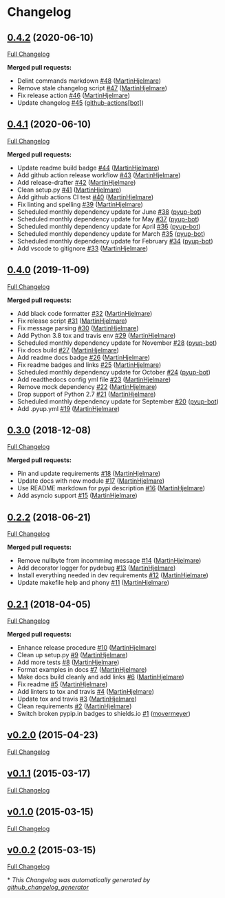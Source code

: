 # Changelog

## [0.4.2](https://github.com/MartinHjelmare/leicacam/tree/0.4.2) (2020-06-10)

[Full Changelog](https://github.com/MartinHjelmare/leicacam/compare/0.4.1...0.4.2)

**Merged pull requests:**

- Delint commands markdown [\#48](https://github.com/MartinHjelmare/leicacam/pull/48) ([MartinHjelmare](https://github.com/MartinHjelmare))
- Remove stale changelog script [\#47](https://github.com/MartinHjelmare/leicacam/pull/47) ([MartinHjelmare](https://github.com/MartinHjelmare))
- Fix release action [\#46](https://github.com/MartinHjelmare/leicacam/pull/46) ([MartinHjelmare](https://github.com/MartinHjelmare))
- Update changelog [\#45](https://github.com/MartinHjelmare/leicacam/pull/45) ([github-actions[bot]](https://github.com/apps/github-actions))

## [0.4.1](https://github.com/MartinHjelmare/leicacam/tree/0.4.1) (2020-06-10)

[Full Changelog](https://github.com/MartinHjelmare/leicacam/compare/0.4.0...0.4.1)

**Merged pull requests:**

- Update readme build badge [\#44](https://github.com/MartinHjelmare/leicacam/pull/44) ([MartinHjelmare](https://github.com/MartinHjelmare))
- Add github action release workflow [\#43](https://github.com/MartinHjelmare/leicacam/pull/43) ([MartinHjelmare](https://github.com/MartinHjelmare))
- Add release-drafter [\#42](https://github.com/MartinHjelmare/leicacam/pull/42) ([MartinHjelmare](https://github.com/MartinHjelmare))
- Clean setup.py [\#41](https://github.com/MartinHjelmare/leicacam/pull/41) ([MartinHjelmare](https://github.com/MartinHjelmare))
- Add github actions CI test [\#40](https://github.com/MartinHjelmare/leicacam/pull/40) ([MartinHjelmare](https://github.com/MartinHjelmare))
- Fix linting and spelling [\#39](https://github.com/MartinHjelmare/leicacam/pull/39) ([MartinHjelmare](https://github.com/MartinHjelmare))
- Scheduled monthly dependency update for June [\#38](https://github.com/MartinHjelmare/leicacam/pull/38) ([pyup-bot](https://github.com/pyup-bot))
- Scheduled monthly dependency update for May [\#37](https://github.com/MartinHjelmare/leicacam/pull/37) ([pyup-bot](https://github.com/pyup-bot))
- Scheduled monthly dependency update for April [\#36](https://github.com/MartinHjelmare/leicacam/pull/36) ([pyup-bot](https://github.com/pyup-bot))
- Scheduled monthly dependency update for March [\#35](https://github.com/MartinHjelmare/leicacam/pull/35) ([pyup-bot](https://github.com/pyup-bot))
- Scheduled monthly dependency update for February [\#34](https://github.com/MartinHjelmare/leicacam/pull/34) ([pyup-bot](https://github.com/pyup-bot))
- Add vscode to gitignore [\#33](https://github.com/MartinHjelmare/leicacam/pull/33) ([MartinHjelmare](https://github.com/MartinHjelmare))

## [0.4.0](https://github.com/MartinHjelmare/leicacam/tree/0.4.0) (2019-11-09)

[Full Changelog](https://github.com/MartinHjelmare/leicacam/compare/0.3.0...0.4.0)

**Merged pull requests:**

- Add black code formatter [\#32](https://github.com/MartinHjelmare/leicacam/pull/32) ([MartinHjelmare](https://github.com/MartinHjelmare))
- Fix release script [\#31](https://github.com/MartinHjelmare/leicacam/pull/31) ([MartinHjelmare](https://github.com/MartinHjelmare))
- Fix message parsing [\#30](https://github.com/MartinHjelmare/leicacam/pull/30) ([MartinHjelmare](https://github.com/MartinHjelmare))
- Add Python 3.8 tox and travis env [\#29](https://github.com/MartinHjelmare/leicacam/pull/29) ([MartinHjelmare](https://github.com/MartinHjelmare))
- Scheduled monthly dependency update for November [\#28](https://github.com/MartinHjelmare/leicacam/pull/28) ([pyup-bot](https://github.com/pyup-bot))
- Fix docs build [\#27](https://github.com/MartinHjelmare/leicacam/pull/27) ([MartinHjelmare](https://github.com/MartinHjelmare))
- Add readme docs badge [\#26](https://github.com/MartinHjelmare/leicacam/pull/26) ([MartinHjelmare](https://github.com/MartinHjelmare))
- Fix readme badges and links [\#25](https://github.com/MartinHjelmare/leicacam/pull/25) ([MartinHjelmare](https://github.com/MartinHjelmare))
- Scheduled monthly dependency update for October [\#24](https://github.com/MartinHjelmare/leicacam/pull/24) ([pyup-bot](https://github.com/pyup-bot))
- Add readthedocs config yml file [\#23](https://github.com/MartinHjelmare/leicacam/pull/23) ([MartinHjelmare](https://github.com/MartinHjelmare))
- Remove mock dependency [\#22](https://github.com/MartinHjelmare/leicacam/pull/22) ([MartinHjelmare](https://github.com/MartinHjelmare))
- Drop support of Python 2.7 [\#21](https://github.com/MartinHjelmare/leicacam/pull/21) ([MartinHjelmare](https://github.com/MartinHjelmare))
- Scheduled monthly dependency update for September [\#20](https://github.com/MartinHjelmare/leicacam/pull/20) ([pyup-bot](https://github.com/pyup-bot))
- Add .pyup.yml [\#19](https://github.com/MartinHjelmare/leicacam/pull/19) ([MartinHjelmare](https://github.com/MartinHjelmare))

## [0.3.0](https://github.com/MartinHjelmare/leicacam/tree/0.3.0) (2018-12-08)

[Full Changelog](https://github.com/MartinHjelmare/leicacam/compare/0.2.2...0.3.0)

**Merged pull requests:**

- Pin and update requirements [\#18](https://github.com/MartinHjelmare/leicacam/pull/18) ([MartinHjelmare](https://github.com/MartinHjelmare))
- Update docs with new module [\#17](https://github.com/MartinHjelmare/leicacam/pull/17) ([MartinHjelmare](https://github.com/MartinHjelmare))
- Use README markdown for pypi description [\#16](https://github.com/MartinHjelmare/leicacam/pull/16) ([MartinHjelmare](https://github.com/MartinHjelmare))
- Add asyncio support [\#15](https://github.com/MartinHjelmare/leicacam/pull/15) ([MartinHjelmare](https://github.com/MartinHjelmare))

## [0.2.2](https://github.com/MartinHjelmare/leicacam/tree/0.2.2) (2018-06-21)

[Full Changelog](https://github.com/MartinHjelmare/leicacam/compare/0.2.1...0.2.2)

**Merged pull requests:**

- Remove nullbyte from incomming message [\#14](https://github.com/MartinHjelmare/leicacam/pull/14) ([MartinHjelmare](https://github.com/MartinHjelmare))
- Add decorator logger for pydebug [\#13](https://github.com/MartinHjelmare/leicacam/pull/13) ([MartinHjelmare](https://github.com/MartinHjelmare))
- Install everything needed in dev requirements [\#12](https://github.com/MartinHjelmare/leicacam/pull/12) ([MartinHjelmare](https://github.com/MartinHjelmare))
- Update makefile help and phony [\#11](https://github.com/MartinHjelmare/leicacam/pull/11) ([MartinHjelmare](https://github.com/MartinHjelmare))

## [0.2.1](https://github.com/MartinHjelmare/leicacam/tree/0.2.1) (2018-04-05)

[Full Changelog](https://github.com/MartinHjelmare/leicacam/compare/v0.2.0...0.2.1)

**Merged pull requests:**

- Enhance release procedure [\#10](https://github.com/MartinHjelmare/leicacam/pull/10) ([MartinHjelmare](https://github.com/MartinHjelmare))
- Clean up setup.py [\#9](https://github.com/MartinHjelmare/leicacam/pull/9) ([MartinHjelmare](https://github.com/MartinHjelmare))
- Add more tests [\#8](https://github.com/MartinHjelmare/leicacam/pull/8) ([MartinHjelmare](https://github.com/MartinHjelmare))
- Format examples in docs [\#7](https://github.com/MartinHjelmare/leicacam/pull/7) ([MartinHjelmare](https://github.com/MartinHjelmare))
- Make docs build cleanly and add links [\#6](https://github.com/MartinHjelmare/leicacam/pull/6) ([MartinHjelmare](https://github.com/MartinHjelmare))
- Fix readme [\#5](https://github.com/MartinHjelmare/leicacam/pull/5) ([MartinHjelmare](https://github.com/MartinHjelmare))
- Add linters to tox and travis [\#4](https://github.com/MartinHjelmare/leicacam/pull/4) ([MartinHjelmare](https://github.com/MartinHjelmare))
- Update tox and travis [\#3](https://github.com/MartinHjelmare/leicacam/pull/3) ([MartinHjelmare](https://github.com/MartinHjelmare))
- Clean requirements [\#2](https://github.com/MartinHjelmare/leicacam/pull/2) ([MartinHjelmare](https://github.com/MartinHjelmare))
- Switch broken pypip.in badges to shields.io [\#1](https://github.com/MartinHjelmare/leicacam/pull/1) ([movermeyer](https://github.com/movermeyer))

## [v0.2.0](https://github.com/MartinHjelmare/leicacam/tree/v0.2.0) (2015-04-23)

[Full Changelog](https://github.com/MartinHjelmare/leicacam/compare/v0.1.1...v0.2.0)

## [v0.1.1](https://github.com/MartinHjelmare/leicacam/tree/v0.1.1) (2015-03-17)

[Full Changelog](https://github.com/MartinHjelmare/leicacam/compare/v0.1.0...v0.1.1)

## [v0.1.0](https://github.com/MartinHjelmare/leicacam/tree/v0.1.0) (2015-03-15)

[Full Changelog](https://github.com/MartinHjelmare/leicacam/compare/v0.0.2...v0.1.0)

## [v0.0.2](https://github.com/MartinHjelmare/leicacam/tree/v0.0.2) (2015-03-15)

[Full Changelog](https://github.com/MartinHjelmare/leicacam/compare/8781477cf0bb4cfd5a32f3eb0fc12b2c4c5f12e2...v0.0.2)



\* *This Changelog was automatically generated by [github_changelog_generator](https://github.com/github-changelog-generator/github-changelog-generator)*
